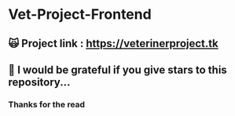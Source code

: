 # Vet-Project-Frontend

## 🙀 Project link : https://veterinerproject.tk

## 🌟 I would be grateful if you give stars to this repository...

### Thanks for the read

